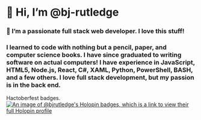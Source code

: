 # 👋 Hi, I’m @bj-rutledge
### 👀 I’m a passionate full stack web developer. I love this stuff! 

### I learned to code with nothing but a pencil, paper, and computer science books. I have since graduated to writing software on actual computers! I have experience in JavaScript, HTML5, Node.js, React, C#, XAML, Python, PowerShell, BASH, and a few others. I love full stack development, but my passion is in the back end. 

Hactoberfest badges. 
[![An image of @bjrutledge's Holopin badges, which is a link to view their full Holopin profile](https://holopin.me/bjrutledge)](https://holopin.io/@bjrutledge)
<!---
bj-rutledge/bj-rutledge is a ✨ special ✨ repository because its `README.md` (this file) appears on your GitHub profile.
You can click the Preview link to take a look at your changes.
--->
